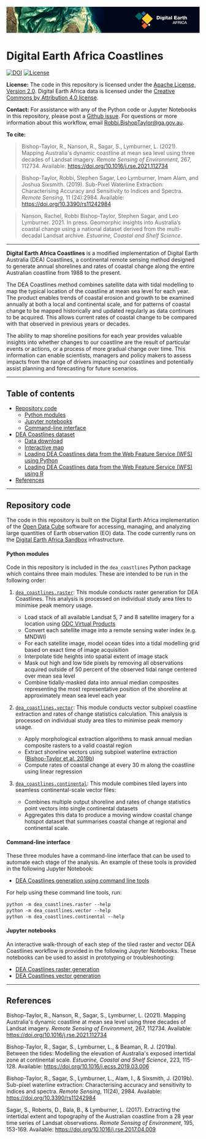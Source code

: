 ![Digital Earth Africa Coastlines](https://github.com/digitalearthafrica/deafrica-sandbox-notebooks/raw/main/Supplementary_data/Github_banner.jpg)

# Digital Earth Africa Coastlines

[![DOI](https://img.shields.io/badge/DOI-10.1016/j.rse.2021.112734-0e7fbf.svg)](https://doi.org/10.1016/j.rse.2021.112734)
[![License](https://img.shields.io/badge/License-Apache%202.0-blue.svg)](https://opensource.org/licenses/Apache-2.0)

**License:** The code in this repository is licensed under the [Apache License, Version 2.0](https://www.apache.org/licenses/LICENSE-2.0). Digital Earth Africa data is licensed under the [Creative Commons by Attribution 4.0 license](https://creativecommons.org/licenses/by/4.0/).

**Contact:** For assistance with any of the Python code or Jupyter Notebooks in this repository, please post a [Github issue](https://github.com/GeoscienceAustralia/DEACoastLines/issues/new). For questions or more information about this workflow, email Robbi.BishopTaylor@ga.gov.au.

**To cite:** 
> Bishop-Taylor, R., Nanson, R., Sagar, S., Lymburner, L. (2021). Mapping Australia's dynamic coastline at mean sea level using three decades of Landsat imagery. _Remote Sensing of Environment_, 267, 112734. Available: https://doi.org/10.1016/j.rse.2021.112734

> Bishop-Taylor, Robbi, Stephen Sagar, Leo Lymburner, Imam Alam, and Joshua Sixsmith. (2019). Sub-Pixel Waterline Extraction: Characterising Accuracy and Sensitivity to Indices and Spectra. _Remote Sensing_, 11 (24):2984. Available: https://doi.org/10.3390/rs11242984

> Nanson, Rachel, Robbi Bishop-Taylor, Stephen Sagar, and Leo Lymburner. 2021. In press. Geomorphic insights into Australia’s coastal change using a national dataset derived from the multi-decadal Landsat archive. _Estuarine, Coastal and Shelf Science_.

---

**Digital Earth Africa Coastlines** is a modified implementation of Digital Earth Australia (DEA) Coastlines, a continental remote sensing method designed to generate annual shorelines and rates of coastal change along the entire Australian coastline from 1988 to the present. 

The DEA Coastlines method combines satellite data with tidal modelling to map the typical location of the coastline at mean sea level for each year. The product enables trends of coastal erosion and growth to be examined annually at both a local and continental scale, and for patterns of coastal change to be mapped historically and updated regularly as data continues to be acquired. This allows current rates of coastal change to be compared with that observed in previous years or decades. 

The ability to map shoreline positions for each year provides valuable insights into whether changes to our coastline are the result of particular events or actions, or a process of more gradual change over time. This information can enable scientists, managers and policy makers to assess impacts from the range of drivers impacting our coastlines and potentially assist planning and forecasting for future scenarios. 

---

## Table of contents
* [Repository code](#repository-code)
    * [Python modules](#python-modules)
    * [Jupyter notebooks](#jupyter-notebooks)
    * [Command-line interface](#command-line-interface)
* [DEA Coastlines dataset](#dea-coastlines-dataset)
    * [Data download](#data-download)
    * [Interactive map](#interactive-map)
    * [Loading DEA Coastlines data from the Web Feature Service (WFS) using Python](#loading-dea-coastlines-data-from-the-web-feature-service-wfs-using-python)
    * [Loading DEA Coastlines data from the Web Feature Service (WFS) using R](#loading-dea-coastlines-data-from-the-web-feature-service-wfs-using-r)
* [References](#references)

---

## Repository code
The code in this repository is built on the Digital Earth Africa implementation of the [Open Data Cube](https://www.opendatacube.org/) software for accessing, managing, and analyzing large quantities of Earth observation (EO) data. 
The code currently runs on the [Digital Earth Africa Sandbox](https://sandbox.digitalearth.africa/) infrastructure.

#### Python modules

Code in this repository is included in the `dea_coastlines` Python package which contains three main modules. These are intended to be run in the following order:

1. [`dea_coastlines.raster`](dea_coastlines/raster.py): This module conducts raster generation for DEA Coastlines. This analysis is processed on individual study area tiles to minimise peak memory usage.

    * Load stack of all available Landsat 5, 7 and 8 satellite imagery for a location using [ODC Virtual Products](https://docs.dea.ga.gov.au/notebooks/Frequently_used_code/Virtual_products.html)
    * Convert each satellite image into a remote sensing water index (e.g. MNDWI)
    * For each satellite image, model ocean tides into a tidal modelling grid based on exact time of image acquisition
    * Interpolate tide heights into spatial extent of image stack
    * Mask out high and low tide pixels by removing all observations acquired outside of 50 percent of the observed tidal range centered over mean sea level
    * Combine tidally-masked data into annual median composites representing the most representative position of the shoreline at approximately mean sea level each year

2. [`dea_coastlines.vector`](dea_coastlines/vector.py): This module conducts vector subpixel coastline extraction and rates of change statistics calculation. This analysis is processed on individual study area tiles to minimise peak memory usage.

    * Apply morphological extraction algorithms to mask annual median composite rasters to a valid coastal region
    * Extract shoreline vectors using subpixel waterline extraction ([Bishop-Taylor et al. 2019b](https://doi.org/10.3390/rs11242984))
    * Compute rates of coastal change at every 30 m along the coastline using linear regression
  
3. [`dea_coastlines.continental`](dea_coastlines/continental.py): This module combines tiled layers into seamless continental-scale vector files:

    * Combines multiple output shoreline and rates of change statistics point vectors into single continental datasets
    * Aggregates this data to produce a moving window coastal change hotspot dataset that summarises coastal change at regional and continental scale.

#### Command-line interface

These three modules have a command-line interface that can be used to automate each stage of the analysis. An example of these tools is provided in the following Jupyter Notebook:
* [DEA Coastlines generation using command line tools](notebooks/DEACoastlines_generation_CLI.ipynb)


For help using these command line tools, run:
```
python -m dea_coastlines.raster --help
python -m dea_coastlines.vector --help
python -m dea_coastlines.continental --help
```

#### Jupyter notebooks
An interactive walk-through of each step of the tiled raster and vector DEA Coastlines workflow is provided in the following Jupyter Notebooks. These notebooks can be used to assist in prototyping or troubleshooting:
* [DEA Coastlines raster generation](notebooks/DEACoastlines_generation_raster.ipynb)
* [DEA Coastlines vector generation](notebooks/DEACoastlines_generation_vector.ipynb)


---

## References
Bishop-Taylor, R., Nanson, R., Sagar, S., Lymburner, L. (2021). Mapping Australia's dynamic coastline at mean sea level using three decades of Landsat imagery. _Remote Sensing of Environment_, 267, 112734. Available: https://doi.org/10.1016/j.rse.2021.112734

Bishop-Taylor, R., Sagar, S., Lymburner, L., & Beaman, R. J. (2019a). Between the tides: Modelling the elevation of Australia's exposed intertidal zone at continental scale. _Estuarine, Coastal and Shelf Science_, 223, 115-128. Available: https://doi.org/10.1016/j.ecss.2019.03.006

Bishop-Taylor, R., Sagar, S., Lymburner, L., Alam, I., & Sixsmith, J. (2019b). Sub-pixel waterline extraction: Characterising accuracy and sensitivity to indices and spectra. _Remote Sensing_, 11(24), 2984. Available: https://doi.org/10.3390/rs11242984

Sagar, S., Roberts, D., Bala, B., & Lymburner, L. (2017). Extracting the intertidal extent and topography of the Australian coastline from a 28 year time series of Landsat observations. _Remote Sensing of Environment_, 195, 153-169. Available: https://doi.org/10.1016/j.rse.2017.04.009
